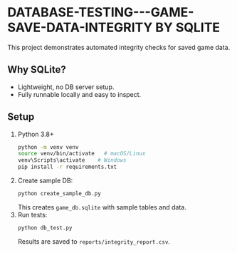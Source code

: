 # DATABASE-TESTING---GAME-SAVE-DATA-INTEGRITY BY SQLITE

This project demonstrates automated integrity checks for saved game data.

## Why SQLite?
- Lightweight, no DB server setup.
- Fully runnable locally and easy to inspect.

## Setup
1. Python 3.8+
   ```bash
   python -m venv venv
   source venv/bin/activate   # macOS/Linux
   venv\Scripts\activate    # Windows
   pip install -r requirements.txt
   ```
2. Create sample DB:
   ```bash
   python create_sample_db.py
   ```
   This creates `game_db.sqlite` with sample tables and data.
3. Run tests:
   ```bash
   python db_test.py
   ```
   Results are saved to `reports/integrity_report.csv`.

